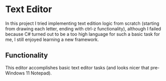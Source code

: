 # Text Editor
In this project I tried implementing text edition logic from scratch (starting from drawing each letter, ending with ctrl-z functionality), although I failed because C# turned out to be a too high language for such a basic task for me, I still enjoyed learning a new framework.

## Functionality
This editor accomplishes basic text editor tasks (and looks nicer that pre-Windows 11 Notepad).
